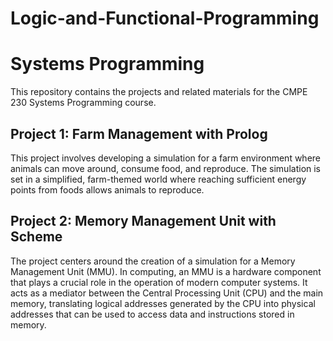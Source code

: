 # Logic-and-Functional-Programming
# Systems Programming
This repository contains the projects and related materials for the CMPE 230 Systems Programming course.

## **Project 1: Farm Management with Prolog**
This project involves developing a simulation for a farm environment where animals can move around, consume food, and reproduce.
The simulation is set in a simplified, farm-themed world where reaching sufficient energy points from foods allows animals to reproduce.
## **Project 2: Memory Management Unit with Scheme**
The project centers around the creation of a simulation for a Memory Management Unit (MMU). In computing, an MMU is a hardware component that plays a crucial role in the operation of modern computer systems. 
It acts as a mediator between the Central Processing Unit (CPU) and the main memory, translating logical addresses generated by the CPU into physical addresses that can be used to
access data and instructions stored in memory.
